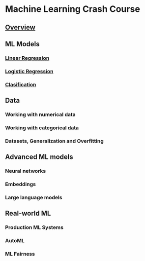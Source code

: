 # Machine Learning Crash Course

## [Overview](./overview.md)

## ML Models

### [Linear Regression](./linear_regression.md)

### [Logistic Regression](./logistic_regression.md)

### [Clasification](./clasification.md)

## Data

### Working with numerical data

### Working with categorical data

### Datasets, Generalization and Overfitting

## Advanced ML models

### Neural networks

### Embeddings

### Large language models

## Real-world ML

### Production ML Systems

### AutoML

### ML Fairness
